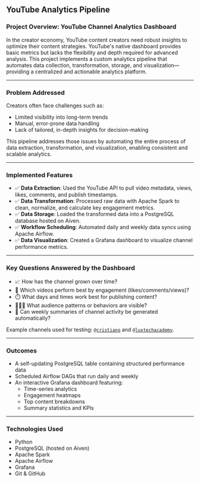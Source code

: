 ## **YouTube Analytics Pipeline**

### **Project Overview: YouTube Channel Analytics Dashboard**

In the creator economy, YouTube content creators need robust insights to optimize their content strategies. YouTube's native dashboard provides basic metrics but lacks the flexibility and depth required for advanced analysis. This project implements a custom analytics pipeline that automates data collection, transformation, storage, and visualization—providing a centralized and actionable analytics platform.

---

### **Problem Addressed**

Creators often face challenges such as:
- Limited visibility into long-term trends
- Manual, error-prone data handling
- Lack of tailored, in-depth insights for decision-making

This pipeline addresses those issues by automating the entire process of data extraction, transformation, and visualization, enabling consistent and scalable analytics.

---

### **Implemented Features**

- ✅ **Data Extraction**: Used the YouTube API to pull video metadata, views, likes, comments, and publish timestamps.  
- ✅ **Data Transformation**: Processed raw data with Apache Spark to clean, normalize, and calculate key engagement metrics.  
- ✅ **Data Storage**: Loaded the transformed data into a PostgreSQL database hosted on Aiven.  
- ✅ **Workflow Scheduling**: Automated daily and weekly data syncs using Apache Airflow.  
- ✅ **Data Visualization**: Created a Grafana dashboard to visualize channel performance metrics.

---

### **Key Questions Answered by the Dashboard**

- 📈 How has the channel grown over time?  
- 🎥 Which videos perform best by engagement (likes/comments/views)?  
- ⏱️ What days and times work best for publishing content?  
- 🧑‍🤝‍🧑 What audience patterns or behaviors are visible?  
- 📅 Can weekly summaries of channel activity be generated automatically?  

Example channels used for testing: [`@cristiano`](https://youtube.com/@cristiano) and [`@luxtechacademy`](https://youtube.com/@luxtechacademy).

---

### **Outcomes**

- A self-updating PostgreSQL table containing structured performance data  
- Scheduled Airflow DAGs that run daily and weekly  
- An interactive Grafana dashboard featuring:
  - Time-series analytics  
  - Engagement heatmaps  
  - Top content breakdowns  
  - Summary statistics and KPIs

---

### **Technologies Used**

- Python  
- PostgreSQL (hosted on Aiven)  
- Apache Spark  
- Apache Airflow  
- Grafana  
- Git & GitHub
